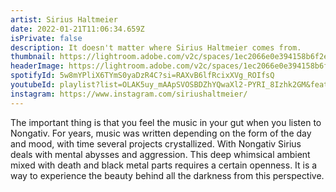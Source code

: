 ```yaml
---
artist: Sirius Haltmeier
date: 2022-01-21T11:06:34.659Z
isPrivate: false
description: It doesn't matter where Sirius Haltmeier comes from.
thumbnail: https://lightroom.adobe.com/v2c/spaces/1ec2066e0e394158b6f2e3b05dec8c21/assets/fa7d486280cf8cf13954f2d059cda65b/revisions/df348a8e18d6427fa4fd49125aaf16d9/renditions/ac6e445f80e0a4978e075b938e63fc69
headerImage: https://lightroom.adobe.com/v2c/spaces/1ec2066e0e394158b6f2e3b05dec8c21/assets/fa7d486280cf8cf13954f2d059cda65b/revisions/df348a8e18d6427fa4fd49125aaf16d9/renditions/ac6e445f80e0a4978e075b938e63fc69
spotifyId: 5w8mYPliX6TYmS0yaDzR4C?si=RAXvB6lfRcixXVg_ROIfsQ
youtubeId: playlist?list=OLAK5uy_mAApSVOSBDZhYQwaXl2-PYRI_8Izhk2GM&feature=share
instagram: https://www.instagram.com/siriushaltmeier/
---
```

The important thing is that you feel the music in your gut when you listen to Nongativ. For years, music was written depending on the form of the day and mood, with time several projects crystallized. With Nongativ Sirius deals with mental abysses and aggression. This deep whimsical ambient mixed with death and black metal parts requires a certain openness. It is a way to experience the beauty behind all the darkness from this perspective.